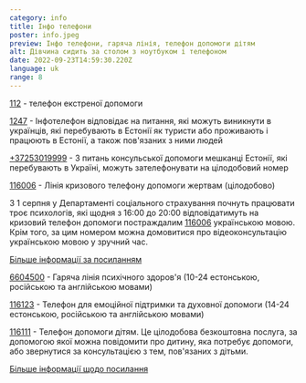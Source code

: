```yaml
---
category: info
title: Інфо телефони
poster: info.jpeg
preview: Інфо телефони, гаряча лінія, телефон допомоги дітям
alt: Дівчина сидить за столом з ноутбуком і телефоном
date: 2022-09-23T14:59:30.220Z
language: uk
range: 8
---
```


[112](112) - телефон екстреної допомоги

[1247](1247) - Інфотелефон відповідає на питання, які можуть виникнути в
українців, які перебувають в Естонії як туристи або проживають і працюють в
Естонії, а також пов'язаних з ними людей

[+37253019999](+37253019999) - З питань консульської допомоги мешканці Естонії,
які перебувають в Україні, можуть зателефонувати на цілодобовий номер

[116006](116006) - Лінія кризового телефону допомоги жертвам (цілодобово)

З 1 серпня у Департаменті соціального страхування почнуть працювати троє
психологів, які щодня з 16:00 до 20:00 відповідатимуть на кризовий телефон
допомоги постраждалим [116006](116006) українською мовою. Крім того, за цим
номером можна домовитися про відеоконсультацію українською мовою у зручний час.

[Більше інформації за посиланням](https://www.sotsiaalkindlustusamet.ee/ru/pomoshch-zhertvam-prestupleniya/liniya-krizisnogo-telefona-pomoshchi-zhertvam-116-006)

[6604500](6604500) - Гаряча лінія психічного здоров'я (10-24 естонською,
російською та англійською мовами)

[116123](116123) - Телефон для емоційної підтримки та духовної допомоги (14-24
естонською, російською та англійською мовами)

[116111](116111) - Телефон допомоги дітям. Це цілодобова безкоштовна послуга, за
допомогою якої можна повідомити про дитину, яка потребує допомоги, або
звернутися за консультацією з тем, пов'язаних з дітьми.

[Більше інформації щодо посилання](https://www.sotsiaalkindlustusamet.ee/ru/deti-semi/zashchita-detey/telefon-pomoshchi-detyam-116111)
